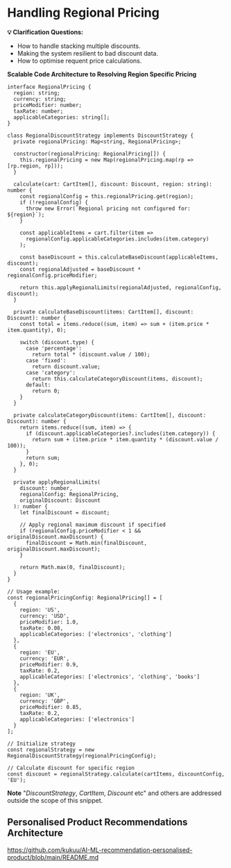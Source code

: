 # Handling Regional Pricing 

**💡 Clarification  Questions:**

- How to handle stacking multiple discounts.
- Making the system resilient to bad discount data.
- How to optimise requent price calculations.


**Scalable Code Architecture to Resolving Region Specific Pricing**

```
interface RegionalPricing {
  region: string;
  currency: string;
  priceModifier: number;
  taxRate: number;
  applicableCategories: string[];
}

class RegionalDiscountStrategy implements DiscountStrategy {
  private regionalPricing: Map<string, RegionalPricing>;
  
  constructor(regionalPricing: RegionalPricing[]) {
    this.regionalPricing = new Map(regionalPricing.map(rp => [rp.region, rp]));
  }

  calculate(cart: CartItem[], discount: Discount, region: string): number {
    const regionalConfig = this.regionalPricing.get(region);
    if (!regionalConfig) {
      throw new Error(`Regional pricing not configured for: ${region}`);
    }

    const applicableItems = cart.filter(item => 
      regionalConfig.applicableCategories.includes(item.category)
    );

    const baseDiscount = this.calculateBaseDiscount(applicableItems, discount);
    const regionalAdjusted = baseDiscount * regionalConfig.priceModifier;
    
    return this.applyRegionalLimits(regionalAdjusted, regionalConfig, discount);
  }

  private calculateBaseDiscount(items: CartItem[], discount: Discount): number {
    const total = items.reduce((sum, item) => sum + (item.price * item.quantity), 0);
    
    switch (discount.type) {
      case 'percentage':
        return total * (discount.value / 100);
      case 'fixed':
        return discount.value;
      case 'category':
        return this.calculateCategoryDiscount(items, discount);
      default:
        return 0;
    }
  }

  private calculateCategoryDiscount(items: CartItem[], discount: Discount): number {
    return items.reduce((sum, item) => {
      if (discount.applicableCategories?.includes(item.category)) {
        return sum + (item.price * item.quantity * (discount.value / 100));
      }
      return sum;
    }, 0);
  }

  private applyRegionalLimits(
    discount: number, 
    regionalConfig: RegionalPricing, 
    originalDiscount: Discount
  ): number {
    let finalDiscount = discount;
    
    // Apply regional maximum discount if specified
    if (regionalConfig.priceModifier < 1 && originalDiscount.maxDiscount) {
      finalDiscount = Math.min(finalDiscount, originalDiscount.maxDiscount);
    }
    
    return Math.max(0, finalDiscount);
  }
}

// Usage example:
const regionalPricingConfig: RegionalPricing[] = [
  {
    region: 'US',
    currency: 'USD',
    priceModifier: 1.0,
    taxRate: 0.08,
    applicableCategories: ['electronics', 'clothing']
  },
  {
    region: 'EU',
    currency: 'EUR', 
    priceModifier: 0.9,
    taxRate: 0.2,
    applicableCategories: ['electronics', 'clothing', 'books']
  },
  {
    region: 'UK',
    currency: 'GBP',
    priceModifier: 0.85,
    taxRate: 0.2,
    applicableCategories: ['electronics']
  }
];

// Initialize strategy
const regionalStrategy = new RegionalDiscountStrategy(regionalPricingConfig);

// Calculate discount for specific region
const discount = regionalStrategy.calculate(cartItems, discountConfig, 'EU');

```

**Note** "_DiscountStrategy_, _CartItem_, _Discount_ etc" and others are addressed outside the scope of this snippet.

## Personalised Product Recommendations Architecture
https://github.com/kukuu/AI-ML-recommendation-personalised-product/blob/main/README.md
